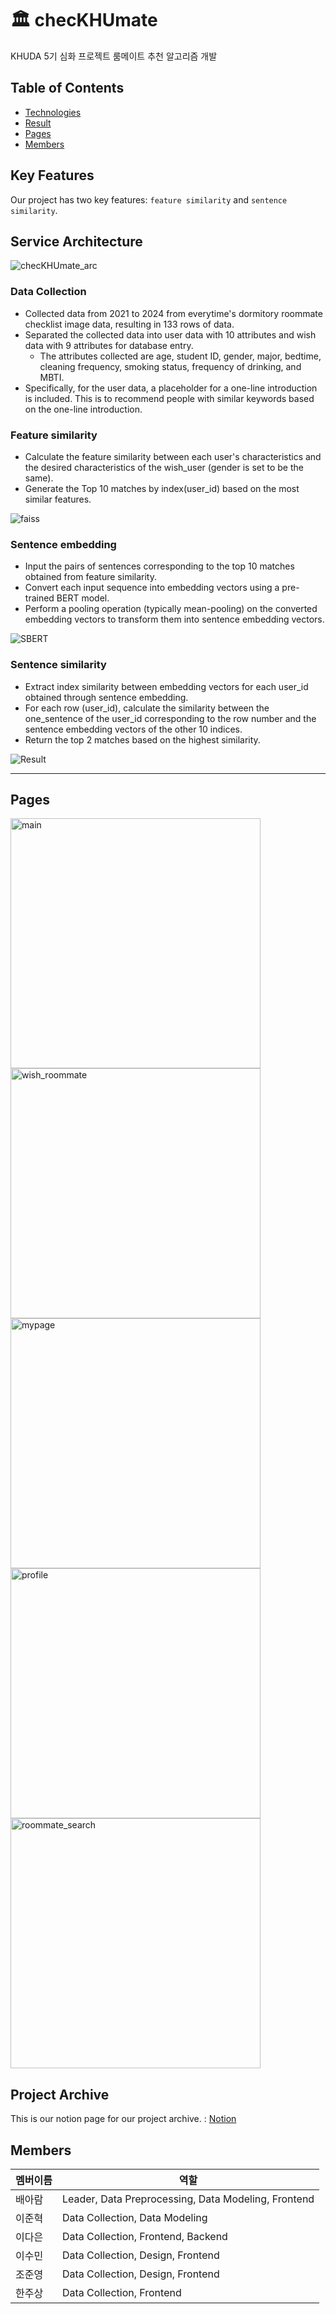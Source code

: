 # 🏛️ checKHUmate
KHUDA 5기 심화 프로젝트 룸메이트 추천 알고리즘 개발

## Table of Contents
* [Technologies](#technologies)
* [Result](#Result)
* [Pages](#Pages)
* [Members](#Members)


## Key Features
Our project has two key features: `feature similarity` and `sentence similarity`. <br>


## Service Architecture
![checKHUmate_arc](https://github.com/ChecKHUMate/Demo_ChecKHUMate/assets/122276734/66944f50-c6fa-4d2d-a8ce-d9de28693107)

### Data Collection
- Collected data from 2021 to 2024 from everytime's dormitory roommate checklist image data, resulting in 133 rows of data.
- Separated the collected data into user data with 10 attributes and wish data with 9 attributes for database entry.
    - The attributes collected are age, student ID, gender, major, bedtime, cleaning frequency, smoking status, frequency of drinking, and MBTI.
- Specifically, for the user data, a placeholder for a one-line introduction is included. This is to recommend people with similar keywords based on the one-line introduction.


### Feature similarity

- Calculate the feature similarity between each user's characteristics and the desired characteristics of the wish_user (gender is set to be the same).
- Generate the Top 10 matches by index(user_id) based on the most similar features.

![faiss](https://github.com/ChecKHUMate/Demo_ChecKHUMate/assets/122276734/c445b85f-2728-4710-8b01-6c2e39aa5f8d)



### Sentence embedding

- Input the pairs of sentences corresponding to the top 10 matches obtained from feature similarity.
- Convert each input sequence into embedding vectors using a pre-trained BERT model.
- Perform a pooling operation (typically mean-pooling) on the converted embedding vectors to transform them into sentence embedding vectors.

![SBERT](https://github.com/ChecKHUMate/Demo_ChecKHUMate/assets/122276734/7daf16a4-f8de-48e1-b68b-fd6f80dc0f63)

### Sentence similarity

- Extract index similarity between embedding vectors for each user_id obtained through sentence embedding.
- For each row (user_id), calculate the similarity between the one_sentence of the user_id corresponding to the row number and the sentence embedding vectors of the other 10 indices.
- Return the top 2 matches based on the highest similarity.

![Result](https://github.com/ChecKHUMate/Demo_ChecKHUMate/assets/122276734/380c2f4c-f12d-4ec7-95cd-9166691ea9e7)

---

## Pages

<img width="400" alt="main" src="https://github.com/ChecKHUMate/Demo_ChecKHUMate/assets/122276734/ce7fcf8b-734c-4565-9b2c-93d80005069e"><img width="400" alt="wish_roommate" src="https://github.com/ChecKHUMate/Demo_ChecKHUMate/assets/122276734/800165c8-4411-4de7-a70c-cdb1eeb3b02f"><img width="400" alt="mypage" src="https://github.com/ChecKHUMate/Demo_ChecKHUMate/assets/122276734/68cd590e-7769-4a83-8e1f-95cff1da29da"><img width="400" alt="profile" src="https://github.com/ChecKHUMate/Demo_ChecKHUMate/assets/122276734/0216cbe1-fe73-42cb-9711-173e49c1d94f"><img width="400" alt="roommate_search" src="https://github.com/ChecKHUMate/Demo_ChecKHUMate/assets/122276734/59ced6f8-60a6-4ee3-8ff3-fdb990f26b8b">


## Project Archive
This is our notion page for our project archive. : 
[Notion](https://baram1ng.notion.site/KHUDA-RecSys-5ea8676b7294402e81dc92cce990556d?pvs=4)

## Members
|멤버이름|역할|
|------|---|
|배아람|Leader, Data Preprocessing, Data Modeling, Frontend|
|이준혁|Data Collection, Data Modeling|
|이다은|Data Collection, Frontend, Backend|
|이수민|Data Collection, Design, Frontend|
|조준영|Data Collection, Design, Frontend|
|한주상|Data Collection, Frontend|
